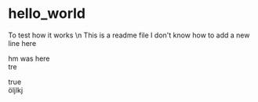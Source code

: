 # hello_world
To test how it works \n
This is a readme file
I don't know how to add a new line here




hm was here\
tre

true\
öljlkj